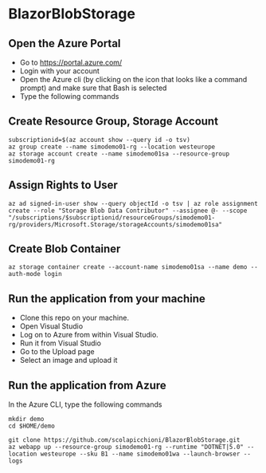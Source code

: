 # BlazorBlobStorage

## Open the Azure Portal

- Go to https://portal.azure.com/
- Login with your account
- Open the Azure cli (by clicking on the icon that looks like a command prompt) and make sure that Bash is selected
- Type the following commands

## Create Resource Group, Storage Account

```
subscriptionid=$(az account show --query id -o tsv)
az group create --name simodemo01-rg --location westeurope
az storage account create --name simodemo01sa --resource-group simodemo01-rg
```

## Assign Rights to User

```
az ad signed-in-user show --query objectId -o tsv | az role assignment create --role "Storage Blob Data Contributor" --assignee @- --scope "/subscriptions/$subscriptionid/resourceGroups/simodemo01-rg/providers/Microsoft.Storage/storageAccounts/simodemo01sa"
```

## Create Blob Container

```
az storage container create --account-name simodemo01sa --name demo --auth-mode login
```

## Run the application from your machine

- Clone this repo on your machine.
- Open Visual Studio
- Log on to Azure from within Visual Studio.
- Run it from Visual Studio
- Go to the Upload page
- Select an image and upload it

## Run the application from Azure

In the Azure CLI, type the following commands

```
mkdir demo
cd $HOME/demo

git clone https://github.com/scolapicchioni/BlazorBlobStorage.git
az webapp up --resource-group simodemo01-rg --runtime "DOTNET|5.0" --location westeurope --sku B1 --name simodemo01wa --launch-browser --logs
```

